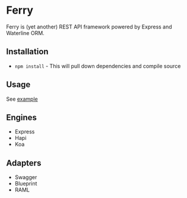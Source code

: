 # Ferry

Ferry is (yet another) REST API framework powered by Express and Waterline ORM.

## Installation

* `npm install` - This will pull down dependencies and compile source

## Usage

See [example](examples/express-swagger-disk)

## Engines

* Express
* Hapi
* Koa

## Adapters

* Swagger
* Blueprint
* RAML
